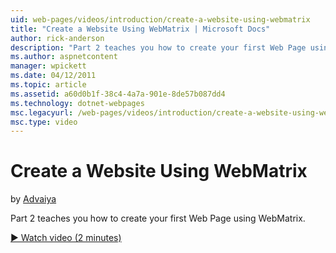 ```yaml
---
uid: web-pages/videos/introduction/create-a-website-using-webmatrix
title: "Create a Website Using WebMatrix | Microsoft Docs"
author: rick-anderson
description: "Part 2 teaches you how to create your first Web Page using WebMatrix."
ms.author: aspnetcontent
manager: wpickett
ms.date: 04/12/2011
ms.topic: article
ms.assetid: a60d0b1f-38c4-4a7a-901e-8de57b087dd4
ms.technology: dotnet-webpages
msc.legacyurl: /web-pages/videos/introduction/create-a-website-using-webmatrix
msc.type: video
---
```

Create a Website Using WebMatrix
====================
by [Advaiya](https://twitter.com/Advaiyasolns)

Part 2 teaches you how to create your first Web Page using WebMatrix.

[&#9654; Watch video (2 minutes)](https://channel9.msdn.com/Blogs/ASP-NET-Site-Videos/create-a-website-using-webmatrix)
